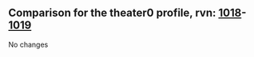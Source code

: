## Comparison for the theater0 profile, rvn: [1018](https://github.com/PRO100KatYT/FortniteProfileRevisions/tree/main/profiles/theater0/1018%20theater0.json)-[1019](https://github.com/PRO100KatYT/FortniteProfileRevisions/tree/main/profiles/theater0/1019%20theater0.json)

No changes
